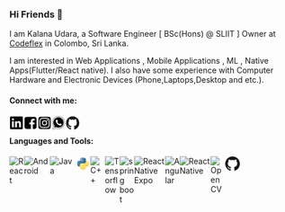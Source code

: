 ### Hi Friends 👋

I am Kalana Udara, a Software Engineer [ BSc(Hons) @ SLIIT ] Owner at [Codeflex](https://www.facebook.com/CodeFlexOfficial) in Colombo, Sri Lanka.

I am interested in Web Applications , Mobile Applications , ML , Native Apps(Flutter/React native). I also have some experience with Computer Hardware and Electronic Devices (Phone,Laptops,Desktop and etc.).

#### Connect with me:

[<img align="left" alt="Keudaz | LinkedIn" width="25px" src="https://github.com/keudaz/keudaz/blob/main/images/linkedin.png" />](https://www.linkedin.com/in/keudaz/)
[<img align="left" alt="Keudaz | Facebook" width="25px" src="https://github.com/keudaz/keudaz/blob/main/images/fb.png" />](https://www.facebook.com/keudaz)
[<img align="left" alt="Keudaz | Instagram" width="25px" src="https://github.com/keudaz/keudaz/blob/main/images/insta.png" />](https://www.instagram.com/keudaz)
[<img align="left" alt="Keudaz | Whatsapp" width="25px" src="https://github.com/keudaz/keudaz/blob/main/images/whatsapp.png" />](https://wa.me/940712129185)
[<img align="left" alt="Keudaz | Github" width="25px" src="https://github.com/keudaz/keudaz/blob/main/images/github.png" />](https://github.com/keudaz)

<br />


#### Languages and Tools:

[<img align="left" alt="React" width="26px" src="https://cdn.worldvectorlogo.com/logos/react-1.svg" />]()
[<img align="left" alt="Android" width="46px" src="https://1000logos.net/wp-content/uploads/2016/10/Android-Logo.png" />]()
[<img align="left" alt="Java" width="46px" src="https://1000logos.net/wp-content/uploads/2020/09/Java-Logo.png" />]()
[<img align="left" alt="Python" width="26px" src="https://raw.githubusercontent.com/devicons/devicon/master/icons/python/python-original.svg" />]()
[<img align="left" alt="C++" width="26px" src="https://raw.githubusercontent.com/isocpp/logos/master/cpp_logo.svg" />]()
[<img align="left" alt="Tensorflow" width="26px" src="https://raw.githubusercontent.com/valohai/ml-logos/master/tensorflow-tf.svg" />]()
[<img align="left" alt="spring boot" width="26px" src="https://seeklogo.com/images/S/spring-logo-9A2BC78AAF-seeklogo.com.png" />]()
[<img align="left" alt="React Native Expo" width="55px" src="https://encrypted-tbn0.gstatic.com/images?q=tbn:ANd9GcSug2QDzVb9knBfFKz2JZnux1OTnAjdCKtapLMcPGreVYnD-Xph5MkBPqrMaW8-3cI9S0c&usqp=CAU" />]()
[<img align="left" alt="Angular" width="26px" src="https://upload.wikimedia.org/wikipedia/commons/thumb/c/cf/Angular_full_color_logo.svg/2048px-Angular_full_color_logo.svg.png" />]()
[<img align="left" alt="React Native" width="55px" src="https://toppng.com/uploads/preview/react-native-svg-transformer-allows-you-import-svg-aperture-science-innovators-logo-11562851994zqcpwozsvy.png" />]()
[<img align="left" alt="OpenCV" width="26px" src="https://github.com/opencv/opencv/blob/master/doc/opencv-logo2.png?raw=true" />]()
[<img align="left" alt="GitHub" width="26px" src="https://raw.githubusercontent.com/github/explore/78df643247d429f6cc873026c0622819ad797942/topics/github/github.png" />]()

<br />
